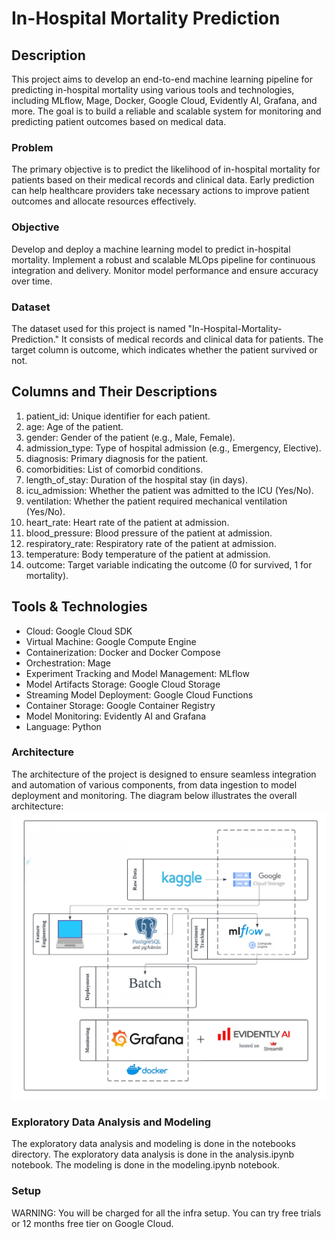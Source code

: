 # In-Hospital Mortality Prediction

## Description
This project aims to develop an end-to-end machine learning pipeline for predicting in-hospital mortality using various tools and technologies, including MLflow, Mage, Docker, Google Cloud, Evidently AI, Grafana, and more. The goal is to build a reliable and scalable system for monitoring and predicting patient outcomes based on medical data.

### Problem
The primary objective is to predict the likelihood of in-hospital mortality for patients based on their medical records and clinical data. Early prediction can help healthcare providers take necessary actions to improve patient outcomes and allocate resources effectively.

### Objective
Develop and deploy a machine learning model to predict in-hospital mortality.
Implement a robust and scalable MLOps pipeline for continuous integration and delivery.
Monitor model performance and ensure accuracy over time.

### Dataset
The dataset used for this project is named "In-Hospital-Mortality-Prediction." It consists of medical records and clinical data for patients. The target column is outcome, which indicates whether the patient survived or not.

## Columns and Their Descriptions
1. patient_id: Unique identifier for each patient.
2. age: Age of the patient.
3. gender: Gender of the patient (e.g., Male, Female).
4. admission_type: Type of hospital admission (e.g., Emergency, Elective).
5. diagnosis: Primary diagnosis for the patient.
6. comorbidities: List of comorbid conditions.
7. length_of_stay: Duration of the hospital stay (in days).
8. icu_admission: Whether the patient was admitted to the ICU (Yes/No).
9. ventilation: Whether the patient required mechanical ventilation (Yes/No).
10. heart_rate: Heart rate of the patient at admission.
11. blood_pressure: Blood pressure of the patient at admission.
12. respiratory_rate: Respiratory rate of the patient at admission.
13. temperature: Body temperature of the patient at admission.
14. outcome: Target variable indicating the outcome (0 for survived, 1 for mortality).

## Tools & Technologies
- Cloud: Google Cloud SDK
- Virtual Machine: Google Compute Engine
- Containerization: Docker and Docker Compose
- Orchestration: Mage
- Experiment Tracking and Model Management: MLflow
- Model Artifacts Storage: Google Cloud Storage
- Streaming Model Deployment: Google Cloud Functions
- Container Storage: Google Container Registry
- Model Monitoring: Evidently AI and Grafana
- Language: Python

### Architecture
The architecture of the project is designed to ensure seamless integration and automation of various components, from data ingestion to model deployment and monitoring. The diagram below illustrates the overall architecture:
![architecture](images/architecture.png)


### Exploratory Data Analysis and Modeling
The exploratory data analysis and modeling is done in the notebooks directory. The exploratory data analysis is done in the analysis.ipynb notebook. The modeling is done in the modeling.ipynb notebook.

### Setup
WARNING: You will be charged for all the infra setup. You can try free trials or 12 months free tier on Google Cloud.
